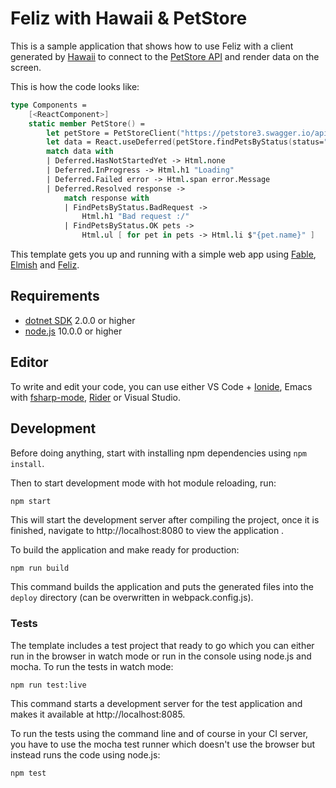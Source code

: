 # Feliz with Hawaii & PetStore

This is a sample application that shows how to use Feliz with a client generated by [Hawaii](https://github.com/Zaid-Ajaj/Hawaii) to connect to the [PetStore API](https://petstore3.swagger.io/) and render data on the screen.

This is how the code looks like:
```fs
type Components =
    [<ReactComponent>]
    static member PetStore() =
        let petStore = PetStoreClient("https://petstore3.swagger.io/api/v3")
        let data = React.useDeferred(petStore.findPetsByStatus(status="available"), [| |])
        match data with
        | Deferred.HasNotStartedYet -> Html.none
        | Deferred.InProgress -> Html.h1 "Loading"
        | Deferred.Failed error -> Html.span error.Message
        | Deferred.Resolved response ->
            match response with
            | FindPetsByStatus.BadRequest ->
                Html.h1 "Bad request :/"
            | FindPetsByStatus.OK pets ->
                Html.ul [ for pet in pets -> Html.li $"{pet.name}" ]
```

This template gets you up and running with a simple web app using [Fable](http://fable.io/), [Elmish](https://fable-elmish.github.io/) and [Feliz](https://github.com/Zaid-Ajaj/Feliz).

## Requirements

* [dotnet SDK](https://www.microsoft.com/net/download/core) 2.0.0 or higher
* [node.js](https://nodejs.org) 10.0.0 or higher


## Editor

To write and edit your code, you can use either VS Code + [Ionide](http://ionide.io/), Emacs with [fsharp-mode](https://github.com/fsharp/emacs-fsharp-mode), [Rider](https://www.jetbrains.com/rider/) or Visual Studio.


## Development

Before doing anything, start with installing npm dependencies using `npm install`.

Then to start development mode with hot module reloading, run:
```bash
npm start
```
This will start the development server after compiling the project, once it is finished, navigate to http://localhost:8080 to view the application .

To build the application and make ready for production:
```
npm run build
```
This command builds the application and puts the generated files into the `deploy` directory (can be overwritten in webpack.config.js).

### Tests

The template includes a test project that ready to go which you can either run in the browser in watch mode or run in the console using node.js and mocha. To run the tests in watch mode:
```
npm run test:live
```
This command starts a development server for the test application and makes it available at http://localhost:8085.

To run the tests using the command line and of course in your CI server, you have to use the mocha test runner which doesn't use the browser but instead runs the code using node.js:
```
npm test
```
